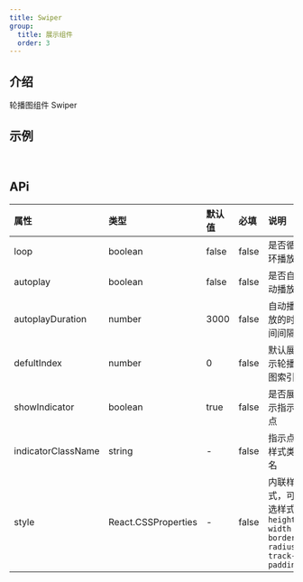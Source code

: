 ```yaml
---
title: Swiper
group:
  title: 展示组件
  order: 3
---
```


## 介绍

轮播图组件 Swiper
​

## 示例

<!-- 可以通过code加载示例代码，dumi会帮我们做解析 -->

<code src="./demo/base.tsx"></code>

​

## APi

<!-- 会生成api表格 -->

| 属性               | 类型                | 默认值 | 必填  | 说明                                                               |
| :----------------- | :------------------ | :----- | :---- | :----------------------------------------------------------------- |
| loop               | boolean             | false  | false | 是否循环播放                                                       |
| autoplay           | boolean             | false  | false | 是否自动播放                                                       |
| autoplayDuration   | number              | 3000   | false | 自动播放的时间间隔                                                 |
| defultIndex        | number              | 0      | false | 默认展示轮播图索引                                                 |
| showIndicator      | boolean             | true   | false | 是否展示指示点                                                     |
| indicatorClassName | string              | -      | false | 指示点样式类名                                                     |
| style              | React.CSSProperties | -      | false | 内联样式，可选样式`height` `width` `border-radius` `track-padding` |
